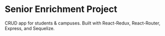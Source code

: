 # Senior Enrichment Project

CRUD app for students & campuses. Built with React-Redux, React-Router, Express, and Sequelize.
